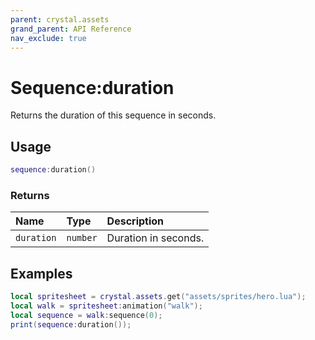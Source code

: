```yaml
---
parent: crystal.assets
grand_parent: API Reference
nav_exclude: true
---
```


# Sequence:duration

Returns the duration of this sequence in seconds.

## Usage

```lua
sequence:duration()
```

### Returns

| Name       | Type     | Description          |
| :--------- | :------- | :------------------- |
| `duration` | `number` | Duration in seconds. |

## Examples

```lua
local spritesheet = crystal.assets.get("assets/sprites/hero.lua");
local walk = spritesheet:animation("walk");
local sequence = walk:sequence(0);
print(sequence:duration());
```
